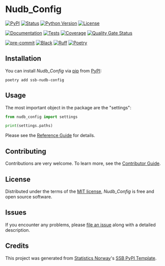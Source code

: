 # Nudb_Config

[![PyPI](https://img.shields.io/pypi/v/ssb-nudb-config.svg)][pypi status]
[![Status](https://img.shields.io/pypi/status/ssb-nudb-config.svg)][pypi status]
[![Python Version](https://img.shields.io/pypi/pyversions/ssb-nudb-config)][pypi status]
[![License](https://img.shields.io/pypi/l/ssb-nudb-config)][license]

[![Documentation](https://github.com/statisticsnorway/ssb-nudb-config/actions/workflows/docs.yml/badge.svg)][documentation]
[![Tests](https://github.com/statisticsnorway/ssb-nudb-config/actions/workflows/tests.yml/badge.svg)][tests]
[![Coverage](https://sonarcloud.io/api/project_badges/measure?project=statisticsnorway_ssb-nudb-config&metric=coverage)][sonarcov]
[![Quality Gate Status](https://sonarcloud.io/api/project_badges/measure?project=statisticsnorway_ssb-nudb-config&metric=alert_status)][sonarquality]

[![pre-commit](https://img.shields.io/badge/pre--commit-enabled-brightgreen?logo=pre-commit&logoColor=white)][pre-commit]
[![Black](https://img.shields.io/badge/code%20style-black-000000.svg)][black]
[![Ruff](https://img.shields.io/endpoint?url=https://raw.githubusercontent.com/astral-sh/ruff/main/assets/badge/v2.json)](https://github.com/astral-sh/ruff)
[![Poetry](https://img.shields.io/endpoint?url=https://python-poetry.org/badge/v0.json)][poetry]

[pypi status]: https://pypi.org/project/ssb-nudb-config/
[documentation]: https://statisticsnorway.github.io/ssb-nudb-config
[tests]: https://github.com/statisticsnorway/ssb-nudb-config/actions?workflow=Tests
[sonarcov]: https://sonarcloud.io/summary/overall?id=statisticsnorway_ssb-nudb-config
[sonarquality]: https://sonarcloud.io/summary/overall?id=statisticsnorway_ssb-nudb-config
[pre-commit]: https://github.com/pre-commit/pre-commit
[black]: https://github.com/psf/black
[poetry]: https://python-poetry.org/


## Installation
You can install _Nudb_Config_ via [pip] from [PyPI]:

```console
poetry add ssb-nudb-config
```


## Usage
The most important object in the package are the "settings":
```python
from nudb_config import settings

print(settings.paths)
```


Please see the [Reference Guide] for details.

## Contributing

Contributions are very welcome.
To learn more, see the [Contributor Guide].

## License

Distributed under the terms of the [MIT license][license],
_Nudb_Config_ is free and open source software.

## Issues

If you encounter any problems,
please [file an issue] along with a detailed description.

## Credits

This project was generated from [Statistics Norway]'s [SSB PyPI Template].

[statistics norway]: https://www.ssb.no/en
[pypi]: https://pypi.org/
[ssb pypi template]: https://github.com/statisticsnorway/ssb-pypitemplate
[file an issue]: https://github.com/statisticsnorway/ssb-nudb-config/issues
[pip]: https://pip.pypa.io/

<!-- github-only -->

[license]: https://github.com/statisticsnorway/ssb-nudb-config/blob/main/LICENSE
[contributor guide]: https://github.com/statisticsnorway/ssb-nudb-config/blob/main/CONTRIBUTING.md
[reference guide]: https://statisticsnorway.github.io/ssb-nudb-config/reference.html
